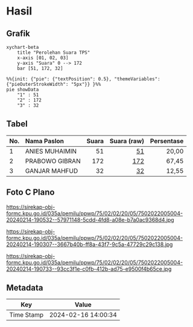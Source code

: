 # Hasil

## Grafik

```mermaid
xychart-beta
    title "Perolehan Suara TPS"
    x-axis [01, 02, 03]
    y-axis "Suara" 0 --> 172
    bar [51, 172, 32]
```

```mermaid
%%{init: {"pie": {"textPosition": 0.5}, "themeVariables": {"pieOuterStrokeWidth": "5px"}} }%%
pie showData
    "1" : 51
    "2" : 172
    "3" : 32
```

## Tabel

| No. | Nama Paslon    | Suara | Suara (raw) | Persentase |
|:--- |:-------------- | -----:| -----------:| ----------:|
| 1   | ANIES MUHAIMIN | 51    | [51][p-1]   | 20,00      |
| 2   | PRABOWO GIBRAN | 172   | [172][p-2]  | 67,45      |
| 3   | GANJAR MAHFUD  | 32    | [32][p-3]   | 12,55      |


[p-1]: https://github.com/gigit-pemilu/pemilu-2024-75-gorontalo/blob/main/pilpres/hitung-suara/sub/75-gorontalo/sub/02-boalemo/sub/02-wonosari/sub/2005-sukamaju/sub/004-tps/sub/paslon-1.txt
[p-2]: https://github.com/gigit-pemilu/pemilu-2024-75-gorontalo/blob/main/pilpres/hitung-suara/sub/75-gorontalo/sub/02-boalemo/sub/02-wonosari/sub/2005-sukamaju/sub/004-tps/sub/paslon-2.txt
[p-3]: https://github.com/gigit-pemilu/pemilu-2024-75-gorontalo/blob/main/pilpres/hitung-suara/sub/75-gorontalo/sub/02-boalemo/sub/02-wonosari/sub/2005-sukamaju/sub/004-tps/sub/paslon-3.txt

## Foto C Plano

https://sirekap-obj-formc.kpu.go.id/035a/pemilu/ppwp/75/02/02/20/05/7502022005004-20240214-190532--57971148-5cdd-4fd8-a08e-b7a0ac9368d4.jpg

https://sirekap-obj-formc.kpu.go.id/035a/pemilu/ppwp/75/02/02/20/05/7502022005004-20240214-190307--3667b40b-ff8a-43f7-9c5a-47729c29c138.jpg

https://sirekap-obj-formc.kpu.go.id/035a/pemilu/ppwp/75/02/02/20/05/7502022005004-20240214-190733--93cc3f1e-c0fb-412b-ad75-e9500f4b65ce.jpg


## Metadata

| Key        | Value               |
| ---------- | ------------------- |
| Time Stamp | 2024-02-16 14:00:34 |



